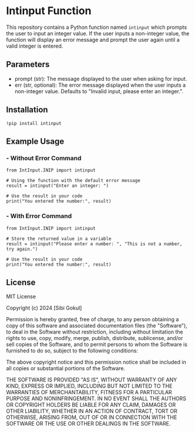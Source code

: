 # Intinput Function

This repository contains a Python function named `intinput` which prompts the user to input an integer value. 
If the user inputs a non-integer value, the function will display an error message and prompt the user again until a valid integer is entered.

## Parameters
- prompt (str): The message displayed to the user when asking for input.
- err (str, optional): The error message displayed when the user inputs a non-integer value. Defaults to "Invalid input, please enter an integer.".

## Installation
```
!pip install intinput
```
## Example Usage
### - Without Error Command
```
from IntInput.INIP import intinput

# Using the function with the default error message
result = intinput("Enter an integer: ")

# Use the result in your code
print("You entered the number:", result)
```
### - With Error Command
```
from IntInput.INIP import intinput

# Store the returned value in a variable
result = intinput("Please enter a number: ", "This is not a number, try again.")

# Use the result in your code
print("You entered the number:", result)
```
## License
MIT License

Copyright (c) 2024 [Sibi Gokul]

Permission is hereby granted, free of charge, to any person obtaining a copy
of this software and associated documentation files (the "Software"), to deal
in the Software without restriction, including without limitation the rights
to use, copy, modify, merge, publish, distribute, sublicense, and/or sell
copies of the Software, and to permit persons to whom the Software is
furnished to do so, subject to the following conditions:

The above copyright notice and this permission notice shall be included in all
copies or substantial portions of the Software.

THE SOFTWARE IS PROVIDED "AS IS", WITHOUT WARRANTY OF ANY KIND, EXPRESS OR
IMPLIED, INCLUDING BUT NOT LIMITED TO THE WARRANTIES OF MERCHANTABILITY,
FITNESS FOR A PARTICULAR PURPOSE AND NONINFRINGEMENT. IN NO EVENT SHALL THE
AUTHORS OR COPYRIGHT HOLDERS BE LIABLE FOR ANY CLAIM, DAMAGES OR OTHER
LIABILITY, WHETHER IN AN ACTION OF CONTRACT, TORT OR OTHERWISE, ARISING FROM,
OUT OF OR IN CONNECTION WITH THE SOFTWARE OR THE USE OR OTHER DEALINGS IN THE
SOFTWARE.

